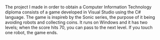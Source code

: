 The project I made in order to obtain a Computer Information Technology diploma consists of a game developed in Visual Studio using the C# language. The game is inspireb by the Sonic series, the purpose of it being avoiding robots and collecting coins. It runs on Windows and it has two levels; when the score hits 70, you can pass to the next level. If you touch one robot, the game ends.
